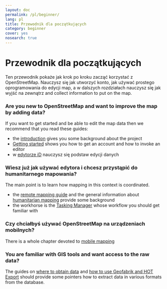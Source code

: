 ```yaml
---
layout: doc
permalink: /pl/beginner/
lang: pl
title: Przewodnik dla początkujących
category: beginner
cover: yes
nosearch: true
---
```


Przewodnik dla początkujących
================


Ten przewodnik pokaże jak krok po kroku zacząć korzystać z OpenStreetMap. Nauczysz się 
jak utworzyć konto, jak używać prostego oprogramowania do edycji map, a w dalszych rozdziałach nauczysz się jak wyjść na zewnątrz
and collect information to put on the map. 

### Are you new to OpenStreetMap and want to improve the map by adding data?

If you want to get started and be able to edit the map data then we recommend that you read these guides:
- the [introduction](/en/beginner/introduction/) gives you some background about the project
- [Getting started](/en/beginner/start-osm/) shows you how to get an account and how to invoke an editor
- w [edytorze iD](/pl/beginner/id-editor/) nauczysz się podstaw edycji danych


### Wiesz już jak używać edytora i chcesz przystąpić do humanitarnego mapowania?

The main point is to learn how mapping in this context is coordinated.
- the [remote mapping guide](/en/coordination/HOT-Remote-Response-Guide/) and the general information about [humanitarian mapping](/en/coordination/humanitarian/) provide some background
- the workhorse is the [Tasking Manager](/en/coordination/tasking-manager3/) whose workflow you should get familiar with

### Czy chciałbyś używać OpenStreetMap na urządzeniach mobilnych?

There is a whole chapter devoted to [mobile mapping](/en/mobile-mapping/)


### You are familiar with GIS tools and want access to the raw data?

The guides on [where to obtain data](/en/osm-data/getting-data/) and [how to use Geofabrik and HOT Export](/en/osm-data/geofabrik-and-hot-export/) should provide some pointers how to extract data in various formats from the database.